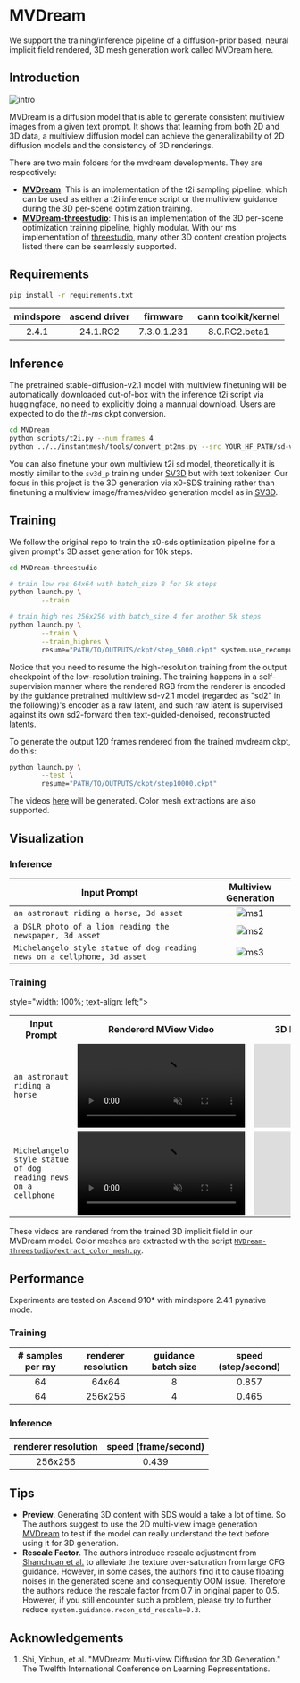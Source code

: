 # MVDream
We support the training/inference pipeline of a diffusion-prior based, neural implicit field rendered, 3D mesh generation work called MVDream here.

## Introduction
![intro](https://github.com/user-attachments/assets/2f32333b-f481-4b25-8e43-b4bde1901031)

MVDream is a diffusion model that is able to generate consistent multiview images from a given text prompt. It shows that learning from both 2D and 3D data, a multiview diffusion model can achieve the generalizability of 2D diffusion models and the consistency of 3D renderings.

There are two main folders for the mvdream developments. They are respectively:

* [__MVDream__](https://github.com/bytedance/MVDream): This is an implementation of the t2i sampling pipeline, which can be used as either a t2i inference script or the multiview guidance during the 3D per-scene optimization training.
* [__MVDream-threestudio__](https://github.com/bytedance/MVDream-threestudio): This is an implementation of the 3D per-scene optimization training pipeline, highly modular. With our ms implementation of [threestudio](https://github.com/threestudio-project/threestudio), many other 3D content creation projects listed there can be seamlessly supported.

## Requirements
```bash
pip install -r requirements.txt
```
| mindspore |	ascend driver | firmware	| cann toolkit/kernel |
| :---:     | :---:    | :---:      | :---: |
| 2.4.1	    | 24.1.RC2 | 7.3.0.1.231	| 8.0.RC2.beta1 |

## Inference
The pretrained stable-diffusion-v2.1 model with multiview finetuning will be automatically downloaded out-of-box with the inference t2i script via huggingface, no need to explicitly doing a mannual download. Users are expected to do the _th-ms_ ckpt conversion.
```bash
cd MVDream
python scripts/t2i.py --num_frames 4
python ../../instantmesh/tools/convert_pt2ms.py --src YOUR_HF_PATH/sd-v2.1-base-4view.pt --trgt ./sd-v2.1-base-4view.ckpt  # run t2i again with the converted ckpt
```

You can also finetune your own multiview t2i sd model, theoretically it is mostly similar to the `sv3d_p` training under [SV3D](../sv3d) but with text tokenizer. Our focus in this project is the 3D generation via x0-SDS training rather than finetuning a multiview image/frames/video generation model as in [SV3D](../sv3d).

## Training
We follow the original repo to train the x0-sds optimization pipeline for a given prompt's 3D asset generation for 10k steps.
```bash
cd MVDream-threestudio

# train low res 64x64 with batch_size 8 for 5k steps
python launch.py \
        --train

# train high res 256x256 with batch_size 4 for another 5k steps
python launch.py \
        --train \
        --train_highres \
        resume="PATH/TO/OUTPUTS/ckpt/step_5000.ckpt" system.use_recompute=true
```
Notice that you need to resume the high-resolution training from the output checkpoint of the low-resolution training. The training happens in a self-supervision manner where the rendered RGB from the renderer is encoded by the guidance pretrained multiview sd-v2.1 model (regarded as "sd2" in the following)'s encoder as a raw latent, and such raw latent is supervised against its own sd2-forward then text-guided-denoised, reconstructed latents.

To generate the output 120 frames rendered from the trained mvdream ckpt, do this:

```bash
python launch.py \
        --test \
        resume="PATH/TO/OUTPUTS/ckpt/step10000.ckpt"
```
The videos [here](#training-1) will be generated. Color mesh extractions are also supported.


## Visualization
### Inference
| Input Prompt | Multiview Generation |
| --- | :---:     |
| `an astronaut riding a horse, 3d asset` | ![ms1](https://github.com/user-attachments/assets/a28ef511-71fa-4af7-be0e-97a6c04a23bb) |
| `a DSLR photo of a lion reading the newspaper, 3d asset` | ![ms2](https://github.com/user-attachments/assets/3e8f6c6e-1b91-47c8-87a2-6f29023b5ee2)  |
| `Michelangelo style statue of dog reading news on a cellphone, 3d asset` | ![ms3](https://github.com/user-attachments/assets/77e92964-d9d7-4f76-a63a-8558366bb6e4)   |

### Training

<table class="center" border="0" >style="width: 100%; text-align: left;">
<tr>
  <th>Input Prompt</th>
  <th style="text-align: center;">Rendererd MView Video</th>
  <th style="text-align: center;">3D Mesh Generation in Color</th>
</tr>
<tr>
        <td> <code>an astronaut riding a horse</code> </td>
        <td><video src="https://github.com/user-attachments/assets/fb424c82-7262-4591-b182-8e9f4789f6f8" autoplay muted loop playsinline></video></td>
        <td><div class="sketchfab-embed-wrapper"> <iframe title="an astronaut riding a horse_ms" frameborder="0" allowfullscreen mozallowfullscreen="true" webkitallowfullscreen="true" allow="autoplay; fullscreen; xr-spatial-tracking" xr-spatial-tracking execution-while-out-of-viewport execution-while-not-rendered web-share src="https://sketchfab.com/models/2191db5b61834839aac5238f60d70e59/embed"> </iframe> </div></td>
</tr>
        <td> <code>Michelangelo style statue of dog reading news on a cellphone </code> </td>
        <td><video src="https://github.com/user-attachments/assets/80d11282-4a5d-4b5a-9c68-3dc5dd16fb00" autoplay muted loop playsinline></video></td>
        <td><div class="sketchfab-embed-wrapper"> <iframe title="Michelangelo style statue of dog reading news_ms" frameborder="0" allowfullscreen mozallowfullscreen="true" webkitallowfullscreen="true" allow="autoplay; fullscreen; xr-spatial-tracking" xr-spatial-tracking execution-while-out-of-viewport execution-while-not-rendered web-share src="https://sketchfab.com/models/c21773f276884a5db7d47e41926645e4/embed"> </iframe> </div></td>
</table>



These videos are rendered from the trained 3D implicit field in our MVDream model. Color meshes are extracted with the script [`MVDream-threestudio/extract_color_mesh.py`](MVDream-threestudio/extract_color_mesh.py).

## Performance
Experiments are tested on Ascend 910* with mindspore 2.4.1 pynative mode.

### Training
| # samples per ray  | renderer resolution | guidance batch size | speed (step/second) |
|:---:|:---:|:---:|:---:|
| 64 |64x64 | 8 | 0.857 |
| 64 |256x256 | 4 | 0.465 |

### Inference

| renderer resolution | speed (frame/second) |
|:---------------:|:-------:|
| 256x256 | 0.439 |

## Tips
- **Preview**. Generating 3D content with SDS would a take a lot of time. So The authors suggest to use the 2D multi-view image generation [MVDream](MVDream) to test if the model can really understand the text before using it for 3D generation.
- **Rescale Factor**. The authors introduce rescale adjustment from [Shanchuan et al.](https://arxiv.org/abs/2305.08891) to alleviate the texture over-saturation from large CFG guidance. However, in some cases, the authors find it to cause floating noises in the generated scene and consequently OOM issue. Therefore the authors reduce the rescale factor from 0.7 in original paper to 0.5. However, if you still encounter such a problem, please try to further reduce `system.guidance.recon_std_rescale=0.3`.

## Acknowledgements
1. Shi, Yichun, et al. "MVDream: Multi-view Diffusion for 3D Generation." The Twelfth International Conference on Learning Representations.
